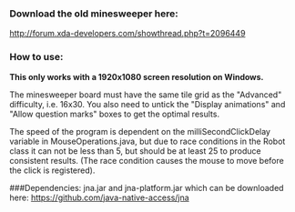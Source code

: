 ### Download the old minesweeper here:
http://forum.xda-developers.com/showthread.php?t=2096449

### How to use:
**This only works with a 1920x1080 screen resolution on Windows.**

The minesweeper board must have the same tile grid as the "Advanced" difficulty, i.e. 16x30.
You also need to untick the "Display animations" and "Allow question marks" boxes to get the optimal results.

The speed of the program is dependent on the milliSecondClickDelay variable in MouseOperations.java, but
due to race conditions in the Robot class it can not be less than 5, but should be at least 25 to produce
consistent results. (The race condition causes the mouse to move before the click is registered).
	
###Dependencies:
jna.jar and jna-platform.jar which can be downloaded here:
https://github.com/java-native-access/jna